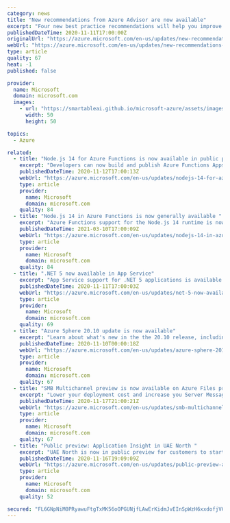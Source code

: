 ```yaml
---
category: news
title: "New recommendations from Azure Advisor are now available"
excerpt: "Four new best practice recommendations will help you improve the reliability and performance of your Azure resources"
publishedDateTime: 2020-11-11T17:00:00Z
originalUrl: "https://azure.microsoft.com/en-us/updates/new-recommendations-from-azure-advisor/"
webUrl: "https://azure.microsoft.com/en-us/updates/new-recommendations-from-azure-advisor/"
type: article
quality: 67
heat: -1
published: false

provider:
  name: Microsoft
  domain: microsoft.com
  images:
    - url: "https://smartableai.github.io/microsoft-azure/assets/images/organizations/microsoft.com-50x50.jpg"
      width: 50
      height: 50

topics:
  - Azure

related:
  - title: "Node.js 14 for Azure Functions is now available in public preview"
    excerpt: "Developers can now build and publish Azure Functions Apps using Node.js 14."
    publishedDateTime: 2020-11-12T17:00:13Z
    webUrl: "https://azure.microsoft.com/en-us/updates/nodejs-14-for-azure-functions-is-now-available-in-preview/"
    type: article
    provider:
      name: Microsoft
      domain: microsoft.com
    quality: 84
  - title: "Node.js 14 in Azure Functions is now generally available "
    excerpt: "Azure Functions support for the Node.js 14 runtime is now in general availability."
    publishedDateTime: 2021-03-10T17:00:09Z
    webUrl: "https://azure.microsoft.com/en-us/updates/nodejs-14-in-azure-functions-is-now-generally-available/"
    type: article
    provider:
      name: Microsoft
      domain: microsoft.com
    quality: 84
  - title: ".NET 5 now available in App Service"
    excerpt: "App Service support for .NET 5 applications is available across all public regions and scenarios on both Windows and Linux App Service plans. "
    publishedDateTime: 2020-11-11T17:00:03Z
    webUrl: "https://azure.microsoft.com/en-us/updates/net-5-now-available-in-app-service/"
    type: article
    provider:
      name: Microsoft
      domain: microsoft.com
    quality: 69
  - title: "Azure Sphere 20.10 update is now available"
    excerpt: "Learn about what's new in the the 20.10 release, including new and updated features in the OS, SDK, and extensions for Visual Studio and Visual Studio Code. "
    publishedDateTime: 2020-11-10T00:00:18Z
    webUrl: "https://azure.microsoft.com/en-us/updates/azure-sphere-2010-update-is-now-available/"
    type: article
    provider:
      name: Microsoft
      domain: microsoft.com
    quality: 67
  - title: "SMB Multichannel preview is now available on Azure Files premium tier"
    excerpt: "Lower your deployment cost and increase you Server Message Block (SMB) 3.x client’s performance with Azure Files SMB Multichannel. "
    publishedDateTime: 2020-11-17T21:00:21Z
    webUrl: "https://azure.microsoft.com/en-us/updates/smb-multichannel-preview-is-now-available-on-azure-files-premium-tier/"
    type: article
    provider:
      name: Microsoft
      domain: microsoft.com
    quality: 67
  - title: "Public preview: Application Insight in UAE North "
    excerpt: "UAE North is now in public preview for customers to start collecting telemetry and analyze their services for health using Application Insight. "
    publishedDateTime: 2020-11-16T19:09:09Z
    webUrl: "https://azure.microsoft.com/en-us/updates/public-preview-application-insight-in-uae-north/"
    type: article
    provider:
      name: Microsoft
      domain: microsoft.com
    quality: 52

secured: "FL6GNpNiM0PRyawuFtgTxMK56oOPGUNjfLAwErKidmJvEInSpWzH6xxdofjVC0EYdINao/goHPLyXC3Il+uE81Jbj2i9nk53d9V9IKYP7y3GQITmgE2t47k/4lLvIdu0teo+bkrp+LhfXtpZO9k28NUUKKJ2cunyAzZzR1uDMC8G4fG3kffsRU14zHh7jfBehjCDh6DLynwZVGIbCg0IzLUnGv3kiLoGTWxvsrYuwvhtioYON0OyHJdfP8G6vtt5fXSG+tDZPOtccIy4y5+Z0dl0QSOiGl8kK7/gSeG/IkZPTUGuxgsHPbsqr1oM4XIDeOFBQktdhqCgouP4kpmG1N3XcYyLbB7uXOloDGjXhks=;3ur/y5VEJgwP3uBtFrSQ2g=="
---
```


